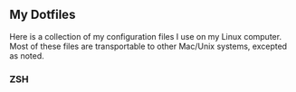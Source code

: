 ## My Dotfiles

Here is a collection of my configuration files I use on my Linux computer. Most of these files are transportable to other Mac/Unix systems, excepted as noted.

### ZSH
